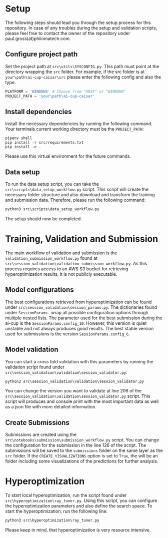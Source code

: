 
# Setup
The following steps should lead you through the setup process for this repository. In case of any troubles during the setup and validation scripts, please feel free to contact the owner of the repository under paul.gross(at)philomatech.com.

## Configure project path 

Set the project path at `src\utils\SYSCONFIG.py`. This path must point at the directory wrapping the `src` folder. For example, if the src folder is at `your\path\ai-cup-caisar\src` please enter the following config and also the  type. 
```python
PLATFORM = 'WINDOWS' # Choose from "UNIX" or "WINDOWS"
PROJECT_PATH = 'your\path\ai-cup-caisar'
```

## Install dependencies
Install the necessary dependencies by running the following command. Your terminals current working directory must be the `PROJECT_PATH`:
```shell
pipenv shell
pip install -r src/requirements.txt
pip install -e .
```
Please use this virtual environment for the future commands.  
## Data setup
To run the data setup script, you can take the `src\scripts\data_setup_workflow.py` script. This script will create the necessary folder structure and also download and transform the training and submission data. Therefore, please run the following command:
```python
python3 src\scripts\data_setup_workflow.py
```

The setup should now be completed. 

# Training, Validation and Submission 
The main workflow of validation and submission is the `validation_submission_workflow.py` found at `src\session_validation\validation_submission_workflow.py`. As this process requires access to an AWS S3 bucket for retrieving hyperoptimization results, it is not publicly executable. 
## Model configurations
The best configurations retrieved from hyperoptimization can be found under `src\session_validation\session_params.py`. The dictionaries found under `SessionParams.` wrap all possible configuration options through multiple nested lists. The parameter used for the best submission during the ai-cup is the `SessionParams.config_10`. However, this version is quiet unstable and not always produces good results. The best stable version used for submissions is the version `SessionParams.config_6`. 
## Model validation
You can start a cross fold validation with this parameters by running the validation script found under `src\session_validation\validation\session_validator.py`: 

```python
python3 src\session_validation\validation\session_validator.py
```
You can change the version you want to validate at line 206 of the `src\session_validation\validation\session_validator.py` script. This script will produces and console print with the most important data as well as a json file with more detailed information.

## Create Submissions
Submissions are created using the `src\notebooks\submission\submission_workflow.py` script. You can change the configuration for the submission in the line 126 of the script. The submissions will be saved to the `submissions` folder on the same layer as the `src` folder. 
If the `CREATE_VISUALIZATIONS` option is set to `True`, the will be an folder including some visualizations of the predictions for further analysis. 

# Hyperoptimization
To start local hyperoptimization, run the script found under `src\hyperoptimization\ray_tuner.py`. Using this script, you can configure the hyperoptimization parameters and also define the search space. To start the hyperoptimization, run the following line:
```python
python3 src\hyperoptimization\ray_tuner.py
```
Please keep in mind, that hyperoptimization is very resource intensive. 
